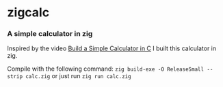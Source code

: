 # zigcalc
### A simple calculator in zig
Inspired by the video [Build a Simple Calculator in C](https://www.youtube.com/watch?v=cAFF0aRlDdI) I built this calculator in zig.

Compile with the following command: `zig build-exe -O ReleaseSmall --strip calc.zig` or just run `zig run calc.zig`
